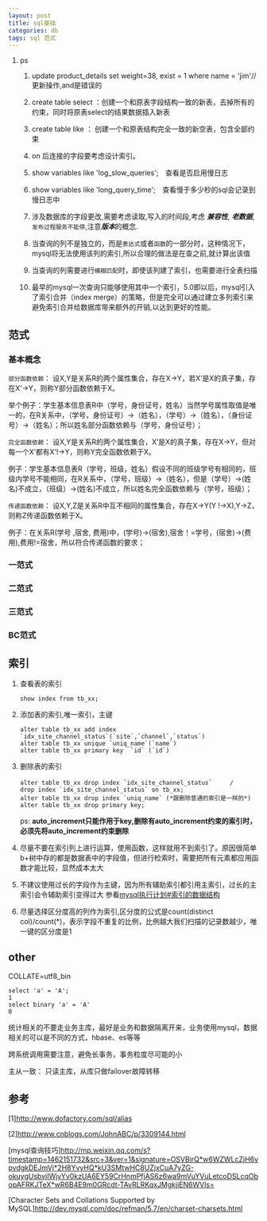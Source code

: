 ```yaml
---
layout: post
title: sql基础
categories: db
tags: sql 范式
---
```





1.  ps

    1.  update product_details set weight=38, exist = 1 where name = 'jim'// 更新操作,and是错误的　

    2.  create table select ：创建一个和原表字段结构一致的新表，去掉所有的约束，同时将原表select的结果数据插入新表　　　　

    3.  create table like ： 创建一个和原表结构完全一致的新空表，包含全部约束　　　　

    4.  on 后连接的字段要考虑设计索引。　　

    5.  show variables like 'log_slow_queries';　查看是否启用慢日志　

    6.  show  variables like 'long_query_time';　查看慢于多少秒的sql会记录到慢日志中

    7.  涉及数据库的字段更改,需要考虑读取,写入的时间段,考虑 ***兼容性***,  ***老数据***,`发布过程服务不能停`,注意***版本***的概念.

    8.   当查询的列不是独立的，而是`表达式`或者`函数`的一部分时，这种情况下，mysql将无法使用该列的索引,所以合理的做法是在查之前,就计算出该值

    9.   当查询的列需要进行`模糊匹配`时，即使该列建了索引，也需要进行全表扫描

    10.   最早的mysql一次查询只能够使用其中一个索引，5.0即以后，mysql引入了索引合并（index merge）的策略，但是完全可以通过建立多列索引来避免索引合并给数据库带来额外的开销,以达到更好的性能。

## 范式

### 基本概念

`部分函数依赖`：
设X,Y是关系R的两个属性集合，存在X→Y，若X’是X的真子集，存在X’→Y，则称Y部分函数依赖于X。

举个例子：学生基本信息表R中（学号，身份证号，姓名）当然学号属性取值是唯一的，在R关系中，（学号，身份证号）->（姓名），（学号）->（姓名），（身份证号）->（姓名）；所以姓名部分函数依赖与（学号，身份证号）；

`完全函数依赖`：
设X,Y是关系R的两个属性集合，X’是X的真子集，存在X→Y，但对每一个X’都有X’!→Y，则称Y完全函数依赖于X。

例子：学生基本信息表R（学号，班级，姓名）假设不同的班级学号有相同的，班级内学号不能相同，在R关系中，（学号，班级）->（姓名），但是（学号）->(姓名)不成立，（班级）->(姓名)不成立，所以姓名完全函数依赖与（学号，班级）；

`传递函数依赖`：
设X,Y,Z是关系R中互不相同的属性集合，存在X→Y(Y !→X),Y→Z，则称Z传递函数依赖于X。

例子：在关系R(学号 ,宿舍, 费用)中，(学号)->(宿舍),宿舍！=学号，(宿舍)->(费用),费用!=宿舍，所以符合传递函数的要求；

### 一范式

### 二范式

### 三范式

### BC范式

## 索引

1.  查看表的索引　　

        show index from tb_xx;
2.  添加表的索引,唯一索引，主键　　

        alter table tb_xx add index `idx_site_channel_status`(`site`,`channel`,`status`)
        alter table tb_xx unique `uniq_name`(`name`)
        alter table tb_xx primary key  `id` (`id`)
3.  删除表的索引　　

        alter table tb_xx drop index `idx_site_channel_status`　　　/　　drop index `idx_site_channel_status` on tb_xx;
        alter table tb_xx drop index `uniq_name` (*跟删除普通的索引是一样的*)
        alter table tb_xx drop primary key;
    ps: **auto_increment只能作用于key,删除有auto_increment约束的索引时，必须先将auto_increment约束删除**

4.  尽量不要在索引列上进行运算，使用函数，这样就用不到索引了。原因很简单b+树中存的都是数据表中的字段值，但进行检索时，需要把所有元素都应用函数才能比较，显然成本太大
5.  不建议使用过长的字段作为主键，因为所有辅助索引都引用主索引，过长的主索引会令辅助索引变得过大 参看[mysql执行计划#索引的数据结构](/2016/07/16/mysql_explain#ds)
6.  尽量选择区分度高的列作为索引,区分度的公式是count(distinct col)/count(\*)，表示字段不重复的比例，比例越大我们扫描的记录数越少，唯一键的区分度是1

## other

COLLATE=utf8_bin

    select 'a' = 'A';
    1
    select binary 'a' = 'A'
    0

统计相关的不要走业务主库，最好是业务和数据隔离开来，业务使用mysql，数据相关的可以是不同的方式，hbase、es等等

跨系统调用需要注意，避免长事务，事务粒度尽可能的小

主从一致：
   只读主库，从库只做failover故障转移

## 参考

[1]<http://www.dofactory.com/sql/alias>

[2]<http://www.cnblogs.com/JohnABC/p/3309144.html>

[mysql查询技巧]<http://mp.weixin.qq.com/s?timestamp=1462151732&src=3&ver=1&signature=OSVBirQ*w6WZWLcZjH6vpvdgkDEJmVj*2H8YvyHQ*kU3SMtwHC8UZjxCuA7yZG-okuygUsbvjIWjyYv0kzUA6EY59CrHnmPfjAS6z6wa9mVuYVuLetcoDSLcqObopAFRKJTeX*wR6B4E9m0GRcdt-TAvRLRKqxJMgkjiEN6WVls=>

[Character Sets and Collations Supported by MySQL]<http://dev.mysql.com/doc/refman/5.7/en/charset-charsets.html>
